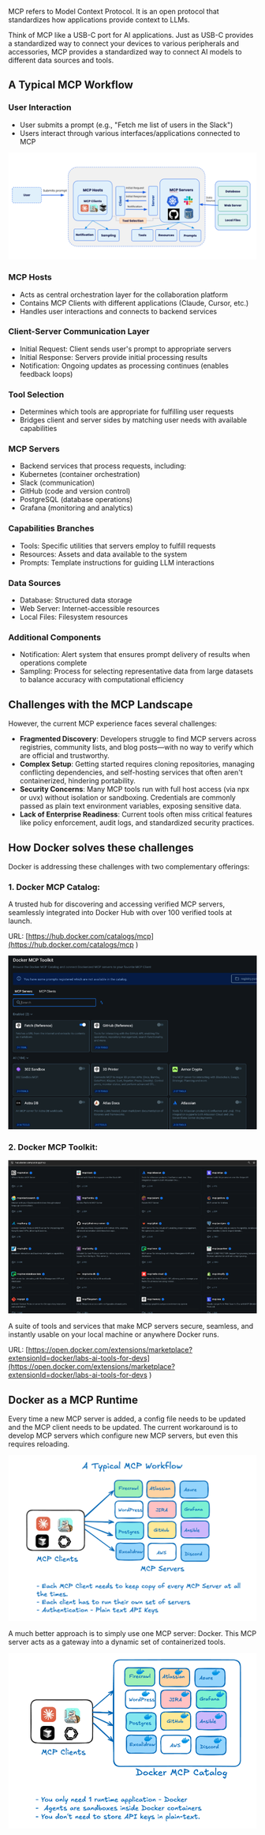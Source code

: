 
MCP refers to Model Context Protocol. It is an open protocol that standardizes how applications provide context to LLMs. 

Think of MCP like a USB-C port for AI applications. Just as USB-C provides a standardized way to connect your devices to various peripherals and accessories, MCP provides a standardized way to connect AI models to different data sources and tools.




## A Typical MCP Workflow

### User Interaction
- User submits a prompt (e.g., "Fetch me list of users in the Slack")
- Users interact through various interfaces/applications connected to MCP

![mcp workflow](images/mcp-workflow.png)

### MCP Hosts
- Acts as central orchestration layer for the collaboration platform
- Contains MCP Clients with different applications (Claude, Cursor, etc.)
- Handles user interactions and connects to backend services

### Client-Server Communication Layer
- Initial Request: Client sends user's prompt to appropriate servers
- Initial Response: Servers provide initial processing results
- Notification: Ongoing updates as processing continues (enables feedback loops)

### Tool Selection
- Determines which tools are appropriate for fulfilling user requests
- Bridges client and server sides by matching user needs with available capabilities

### MCP Servers
- Backend services that process requests, including:
- Kubernetes (container orchestration)
- Slack (communication)
- GitHub (code and version control)
- PostgreSQL (database operations)
- Grafana (monitoring and analytics)

### Capabilities Branches
- Tools: Specific utilities that servers employ to fulfill requests
- Resources: Assets and data available to the system
- Prompts: Template instructions for guiding LLM interactions

### Data Sources
- Database: Structured data storage
- Web Server: Internet-accessible resources
- Local Files: Filesystem resources

### Additional Components

- Notification: Alert system that ensures prompt delivery of results when operations complete
- Sampling: Process for selecting representative data from large datasets to balance accuracy with computational efficiency







## Challenges with the MCP Landscape

However, the current MCP experience faces several challenges:

- **Fragmented Discovery**: Developers struggle to find MCP servers across registries, community lists, and blog posts—with no way to verify which are official and trustworthy.
- **Complex Setup**: Getting started requires cloning repositories, managing conflicting dependencies, and self-hosting services that often aren't containerized, hindering portability.
- **Security Concerns**: Many MCP tools run with full host access (via npx or uvx) without isolation or sandboxing. Credentials are commonly passed as plain text environment variables, exposing sensitive data.
- **Lack of Enterprise Readiness**: Current tools often miss critical features like policy enforcement, audit logs, and standardized security practices.

## How Docker solves these challenges

Docker is addressing these challenges with two complementary offerings:

### 1. Docker MCP Catalog: 

A trusted hub for discovering and accessing verified MCP servers, seamlessly integrated into Docker Hub with over 100 verified tools at launch.

URL: [https://hub.docker.com/catalogs/mcp](https://hub.docker.com/catalogs/mcp ) 

![mcp catalog](images/mcp-catalog.png)

### 2. Docker MCP Toolkit: 

![mcp toolkit](images/mcp-toolkit.png)

A suite of tools and services that make MCP servers secure, seamless, and instantly usable on your local machine or anywhere Docker runs.

URL: [https://open.docker.com/extensions/marketplace?extensionId=docker/labs-ai-tools-for-devs](https://open.docker.com/extensions/marketplace?extensionId=docker/labs-ai-tools-for-devs )

## Docker as a MCP Runtime

Every time a new MCP server is added, a config file needs to be updated and the MCP client needs to be updated. The current workaround is to develop MCP servers which configure new MCP servers, but even this requires reloading. 


 

![typical mcp](images/typical-mcp.png)


A much better approach is to simply use one MCP server: Docker. This MCP server acts as a gateway into a dynamic set of containerized tools.

![docker mcp](images/docker-mcp.png)